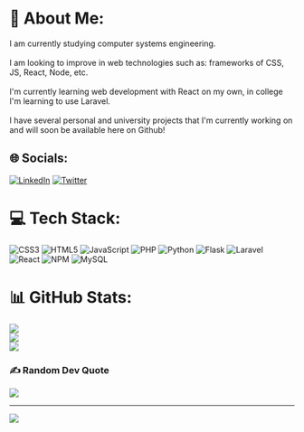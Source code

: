 # 💫 About Me:
I am currently studying computer systems engineering.<br><br>I am looking to improve in web technologies such as: frameworks of CSS, JS, React, Node, etc.<br><br>I'm currently learning web development with React on my own, in college I'm learning to use Laravel.<br><br>I have several personal and university projects that I'm currently working on and will soon be available here on Github!


## 🌐 Socials:
[![LinkedIn](https://img.shields.io/badge/LinkedIn-%230077B5.svg?logo=linkedin&logoColor=white)](https://linkedin.com/in/https://www.linkedin.com/in/jose-antonio-pp/) [![Twitter](https://img.shields.io/badge/Twitter-%231DA1F2.svg?logo=Twitter&logoColor=white)](https://twitter.com/https://twitter.com/Jose1500s) 

# 💻 Tech Stack:
![CSS3](https://img.shields.io/badge/css3-%231572B6.svg?style=for-the-badge&logo=css3&logoColor=white) ![HTML5](https://img.shields.io/badge/html5-%23E34F26.svg?style=for-the-badge&logo=html5&logoColor=white) ![JavaScript](https://img.shields.io/badge/javascript-%23323330.svg?style=for-the-badge&logo=javascript&logoColor=%23F7DF1E) ![PHP](https://img.shields.io/badge/php-%23777BB4.svg?style=for-the-badge&logo=php&logoColor=white) ![Python](https://img.shields.io/badge/python-3670A0?style=for-the-badge&logo=python&logoColor=ffdd54) ![Flask](https://img.shields.io/badge/flask-%23000.svg?style=for-the-badge&logo=flask&logoColor=white) ![Laravel](https://img.shields.io/badge/laravel-%23FF2D20.svg?style=for-the-badge&logo=laravel&logoColor=white) ![React](https://img.shields.io/badge/react-%2320232a.svg?style=for-the-badge&logo=react&logoColor=%2361DAFB) ![NPM](https://img.shields.io/badge/NPM-%23000000.svg?style=for-the-badge&logo=npm&logoColor=white) ![MySQL](https://img.shields.io/badge/mysql-%2300f.svg?style=for-the-badge&logo=mysql&logoColor=white)
# 📊 GitHub Stats:
![](https://github-readme-stats.vercel.app/api?username=jose1500s&theme=blueberry&hide_border=false&include_all_commits=false&count_private=false)<br/>
![](https://github-readme-streak-stats.herokuapp.com/?user=jose1500s&theme=blueberry&hide_border=false)<br/>
![](https://github-readme-stats.vercel.app/api/top-langs/?username=jose1500s&theme=blueberry&hide_border=false&include_all_commits=false&count_private=false&layout=compact)

### ✍️ Random Dev Quote
![](https://quotes-github-readme.vercel.app/api?type=horizontal&theme=tokyonight)

---
[![](https://visitcount.itsvg.in/api?id=jose1500s&icon=0&color=0)](https://visitcount.itsvg.in)

<!-- Proudly created with GPRM ( https://gprm.itsvg.in ) -->
